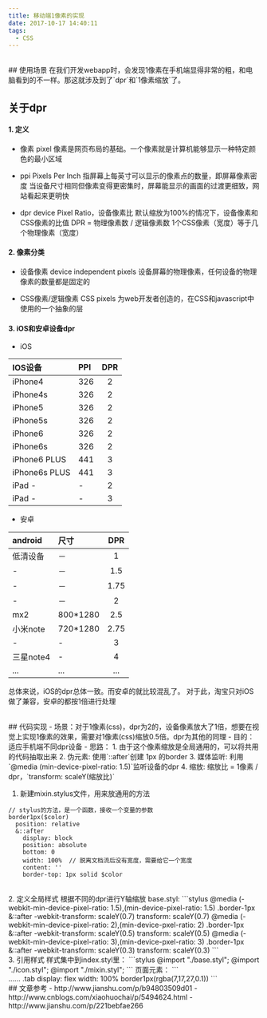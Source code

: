 ```yaml
---
title: 移动端1像素的实现
date: 2017-10-17 14:40:11
tags:
  - CSS
---
```


<br />
## 使用场景
在我们开发webapp时，会发现1像素在手机端显得非常的粗，和电脑看到的不一样。那这就涉及到了`dpr`和`1像素缩放`了。

## 关于dpr
<!-- more -->

#### 1. 定义
- 像素
pixel
像素是网页布局的基础。一个像素就是计算机能够显示一种特定颜色的最小区域

- ppi
Pixels Per Inch
指屏幕上每英寸可以显示的像素点的数量，即屏幕像素密度
当设备尺寸相同但像素变得更密集时，屏幕能显示的画面的过渡更细致，网站看起来更明快

- dpr
device Pixel Ratio，设备像素比
默认缩放为100%的情况下，设备像素和CSS像素的比值
DPR = 物理像素数 / 逻辑像素数
1个CSS像素（宽度）等于几个物理像素（宽度）

#### 2. 像素分类
- 设备像素
device independent pixels
设备屏幕的物理像素，任何设备的物理像素的数量都是固定的

- CSS像素/逻辑像素
CSS pixels
为web开发者创造的，在CSS和javascript中使用的一个抽象的层

#### 3. iOS和安卓设备dpr
- iOS

| IOS设备 | PPI | DPR |
|:----------|:---------- |:-----------:|
| iPhone4 |	326 |	2 |
| iPhone4s |	326 |	2 |
| iPhone5 |	326 |	2 |
| iPhone5s | 326 | 2 |
| iPhone6 |	326 |	2 |
| iPhone6s | 326 | 2 |
| iPhone6 PLUS | 441 |	3 |
| iPhone6s PLUS |	441 |	3 |
| iPad - | - |	2 |
| iPad - | - |	3 |

- 安卓

| android | 尺寸 | DPR |
|:----------|:---------- |:-----------:|
| 低清设备 |	－ |	1
| - |	－ |	1.5
| - |	－ |	1.75
| - |	－ |	2
| mx2 |	800*1280 |	2.5
| 小米note |	720*1280 |	2.75
| - |	- |	3
| 三星note4 |	- |	4
| ... |	... |	...

总体来说，iOS的dpr总体一致。而安卓的就比较混乱了。
对于此，淘宝只对iOS做了兼容，安卓的都按1倍进行处理

<br />
## 代码实现
- 场景：对于1像素(css)，dpr为2的，设备像素放大了1倍，想要在视觉上实现1像素的效果，需要对1像素(css)缩放0.5倍。dpr为其他的同理
- 目的：适应手机端不同dpr设备
- 思路：
  1. 由于这个像素缩放是全局通用的，可以将共用的代码抽取出来
  2. 伪元素: 使用`::after`创建 1px 的border
  3. 媒体监听: 利用`@media (min-device-pixel-ratio: 1.5)`监听设备的dpr
  4. 缩放: 缩放比 = 1像素 / dpr，`transform: scaleY(缩放比)`

1. 新建mixin.stylus文件，用来放通用的方法
```stylus
// stylus的方法，是一个函数，接收一个变量的参数
border1px($color)
  position: relative
  &::after
    display: block
    position: absolute
    bottom: 0
    width: 100%  // 脱离文档流后没有宽度，需要给它一个宽度
    content: ''
    border-top: 1px solid $color
```

<br />
2. 定义全局样式
根据不同的dpr进行Y轴缩放
base.styl:
```stylus
@media (-webkit-min-device-pixel-ratio: 1.5),(min-device-pixel-ratio: 1.5)
  .border-1px
    &::after
      -webkit-transform: scaleY(0.7)
      transform: scaleY(0.7)
@media (-webkit-min-device-pixel-ratio: 2),(min-device-pxel-ratio: 2)
  .border-1px
    &::after
      -webkit-transform: scaleY(0.5)
      transform: scaleY(0.5)
@media (-webkit-min-device-pixel-ratio: 3),(min-device-pxel-ratio: 3)
  .border-1px
    &::after
      -webkit-transform: scaleY(0.3)
      transform: scaleY(0.3)
```

<br />
3. 引用样式
样式集中到index.styl里：
```stylus
@import "./base.styl";
@import "./icon.styl";
@import "./mixin.styl";
```
页面元素：
```
<div class="tab border-1px">
......
.tab
    display: flex
    width: 100%
    border1px(rgba(7,17,27,0.1))
```

<br />
## 文章参考
  - http://www.jianshu.com/p/b94803509d01
  - http://www.cnblogs.com/xiaohuochai/p/5494624.html
  - http://www.jianshu.com/p/221bebfae266
